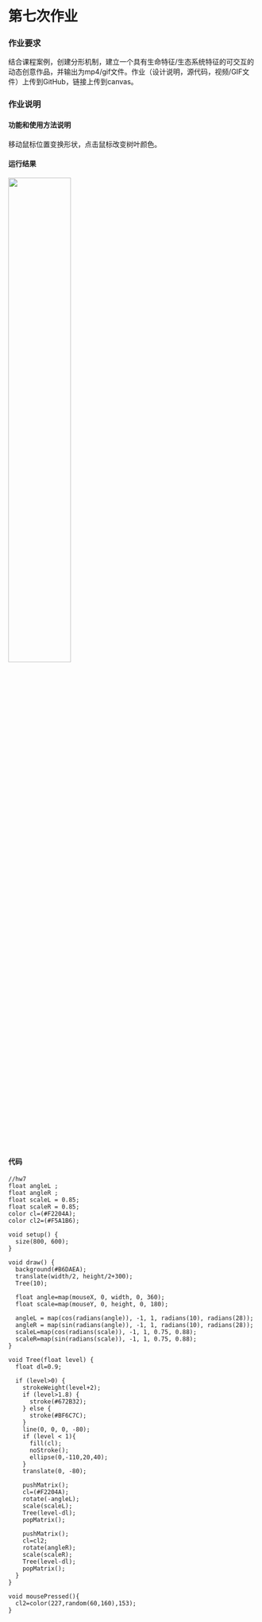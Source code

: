 # 第七次作业

### 作业要求

结合课程案例，创建分形机制，建立一个具有生命特征/生态系统特征的可交互的动态创意作品，并输出为mp4/gif文件。作业（设计说明，源代码，视频/GIF文件）上传到GitHub，链接上传到canvas。

### 作业说明
#### 功能和使用方法说明
移动鼠标位置变换形状，点击鼠标改变树叶颜色。

#### 运行结果
<img src="https://github.com/dataiyang6/518030910258-Yuliangchun/blob/main/%5B%E7%AC%AC%E4%B8%83%E6%AC%A1%E4%BD%9C%E4%B8%9A%EF%BC%9A%E5%88%9B%E6%84%8F%E7%BC%96%E7%A8%8B%E7%A0%94%E7%A9%B6%EF%BC%9A%E5%A4%8D%E6%9D%82%E6%80%A7%EF%BD%9C%E8%87%AA%E7%9B%B8%E4%BC%BC%E4%B8%8E%E5%88%86%E5%BD%A2%5D%E4%BD%9C%E4%B8%9A%EF%BC%9A%E8%87%AA%E7%9B%B8%E4%BC%BC%E4%B8%8E%E5%88%86%E5%BD%A2/hw7.gif" width="50%">

#### 代码

```
//hw7
float angleL ;
float angleR ;
float scaleL = 0.85;
float scaleR = 0.85;
color cl=(#F2204A);
color cl2=(#F5A1B6);

void setup() {
  size(800, 600);
}

void draw() {
  background(#B6DAEA);
  translate(width/2, height/2+300);
  Tree(10);
  
  float angle=map(mouseX, 0, width, 0, 360);
  float scale=map(mouseY, 0, height, 0, 180);
  
  angleL = map(cos(radians(angle)), -1, 1, radians(10), radians(28));
  angleR = map(sin(radians(angle)), -1, 1, radians(10), radians(28));  
  scaleL=map(cos(radians(scale)), -1, 1, 0.75, 0.88);
  scaleR=map(sin(radians(scale)), -1, 1, 0.75, 0.88);
}

void Tree(float level) {
  float dl=0.9;
  
  if (level>0) {
    strokeWeight(level+2);
    if (level>1.8) {
      stroke(#672B32);
    } else {
      stroke(#BF6C7C);
    }
    line(0, 0, 0, -80);
    if (level < 1){
      fill(cl);
      noStroke();
      ellipse(0,-110,20,40);
    }
    translate(0, -80);
    
    pushMatrix();
    cl=(#F2204A);
    rotate(-angleL);
    scale(scaleL);
    Tree(level-dl);
    popMatrix();

    pushMatrix();
    cl=cl2;
    rotate(angleR);
    scale(scaleR);
    Tree(level-dl);
    popMatrix();
  }
}

void mousePressed(){
  cl2=color(227,random(60,160),153);
}
```

